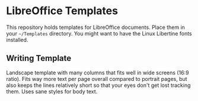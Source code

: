 # LibreOffice Templates

This repository holds templates for LibreOffice documents. Place them in your `~/Templates` directory. You might want to have the Linux Libertine fonts installed.

## Writing Template

Landscape template with many columns that fits well in wide screens (16:9 ratio). Fits way more text per page overall compared to portrait pages, but also keeps the lines relatively short so that your eyes don't get lost tracking them. Uses sane styles for body text.
